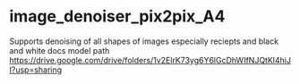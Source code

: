 # image_denoiser_pix2pix_A4

Supports denoising of all shapes of images especially reciepts and black and white docs
model path https://drive.google.com/drive/folders/1v2ElrK73yg6Y6lGcDhWIfNJQtKl4hiJI?usp=sharing
